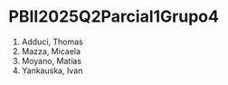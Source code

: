 # PBII2025Q2Parcial1Grupo4
1) Adduci, Thomas
2) Mazza, Micaela
3) Moyano, Matías
4) Yankauska, Ivan
